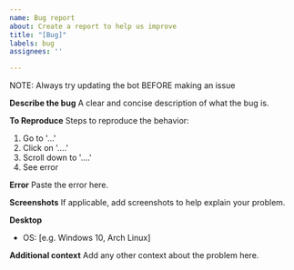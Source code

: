 ```yaml
---
name: Bug report
about: Create a report to help us improve
title: "[Bug]"
labels: bug
assignees: ''

---
```


NOTE: Always try updating the bot BEFORE making an issue

**Describe the bug**
A clear and concise description of what the bug is.

**To Reproduce**
Steps to reproduce the behavior:
1. Go to '...'
2. Click on '....'
3. Scroll down to '....'
4. See error

**Error**
Paste the error here.

**Screenshots**
If applicable, add screenshots to help explain your problem.

**Desktop**
 - OS: [e.g. Windows 10, Arch Linux]

**Additional context**
Add any other context about the problem here.
